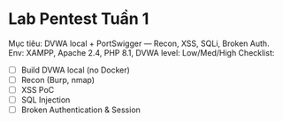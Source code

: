 # Lab Pentest Tuần 1
Mục tiêu: DVWA local + PortSwigger — Recon, XSS, SQLi, Broken Auth.
Env: XAMPP, Apache 2.4, PHP 8.1, DVWA level: Low/Med/High
Checklist:
- [ ] Build DVWA local (no Docker)
- [ ] Recon (Burp, nmap)
- [ ] XSS PoC
- [ ] SQL Injection
- [ ] Broken Authentication & Session
